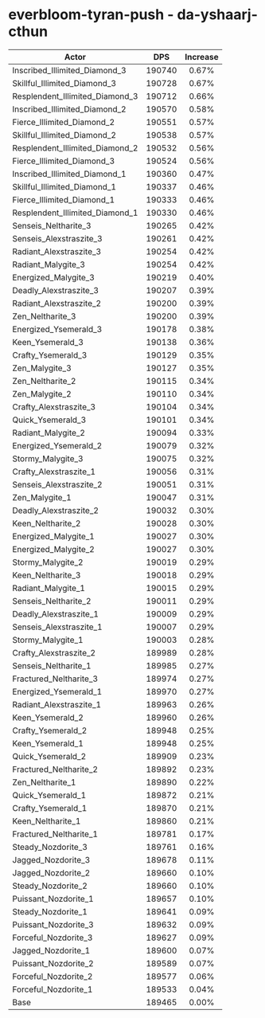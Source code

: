 # everbloom-tyran-push - da-yshaarj-cthun
| Actor | DPS | Increase |
|---|:---:|:---:|
|Inscribed_Illimited_Diamond_3|190740|0.67%|
|Skillful_Illimited_Diamond_3|190728|0.67%|
|Resplendent_Illimited_Diamond_3|190712|0.66%|
|Inscribed_Illimited_Diamond_2|190570|0.58%|
|Fierce_Illimited_Diamond_2|190551|0.57%|
|Skillful_Illimited_Diamond_2|190538|0.57%|
|Resplendent_Illimited_Diamond_2|190532|0.56%|
|Fierce_Illimited_Diamond_3|190524|0.56%|
|Inscribed_Illimited_Diamond_1|190360|0.47%|
|Skillful_Illimited_Diamond_1|190337|0.46%|
|Fierce_Illimited_Diamond_1|190333|0.46%|
|Resplendent_Illimited_Diamond_1|190330|0.46%|
|Senseis_Neltharite_3|190265|0.42%|
|Senseis_Alexstraszite_3|190261|0.42%|
|Radiant_Alexstraszite_3|190254|0.42%|
|Radiant_Malygite_3|190254|0.42%|
|Energized_Malygite_3|190219|0.40%|
|Deadly_Alexstraszite_3|190207|0.39%|
|Radiant_Alexstraszite_2|190200|0.39%|
|Zen_Neltharite_3|190200|0.39%|
|Energized_Ysemerald_3|190178|0.38%|
|Keen_Ysemerald_3|190138|0.36%|
|Crafty_Ysemerald_3|190129|0.35%|
|Zen_Malygite_3|190127|0.35%|
|Zen_Neltharite_2|190115|0.34%|
|Zen_Malygite_2|190110|0.34%|
|Crafty_Alexstraszite_3|190104|0.34%|
|Quick_Ysemerald_3|190101|0.34%|
|Radiant_Malygite_2|190094|0.33%|
|Energized_Ysemerald_2|190079|0.32%|
|Stormy_Malygite_3|190075|0.32%|
|Crafty_Alexstraszite_1|190056|0.31%|
|Senseis_Alexstraszite_2|190051|0.31%|
|Zen_Malygite_1|190047|0.31%|
|Deadly_Alexstraszite_2|190032|0.30%|
|Keen_Neltharite_2|190028|0.30%|
|Energized_Malygite_1|190027|0.30%|
|Energized_Malygite_2|190027|0.30%|
|Stormy_Malygite_2|190019|0.29%|
|Keen_Neltharite_3|190018|0.29%|
|Radiant_Malygite_1|190015|0.29%|
|Senseis_Neltharite_2|190011|0.29%|
|Deadly_Alexstraszite_1|190009|0.29%|
|Senseis_Alexstraszite_1|190007|0.29%|
|Stormy_Malygite_1|190003|0.28%|
|Crafty_Alexstraszite_2|189989|0.28%|
|Senseis_Neltharite_1|189985|0.27%|
|Fractured_Neltharite_3|189974|0.27%|
|Energized_Ysemerald_1|189970|0.27%|
|Radiant_Alexstraszite_1|189963|0.26%|
|Keen_Ysemerald_2|189960|0.26%|
|Crafty_Ysemerald_2|189948|0.25%|
|Keen_Ysemerald_1|189948|0.25%|
|Quick_Ysemerald_2|189909|0.23%|
|Fractured_Neltharite_2|189892|0.23%|
|Zen_Neltharite_1|189890|0.22%|
|Quick_Ysemerald_1|189872|0.21%|
|Crafty_Ysemerald_1|189870|0.21%|
|Keen_Neltharite_1|189860|0.21%|
|Fractured_Neltharite_1|189781|0.17%|
|Steady_Nozdorite_3|189761|0.16%|
|Jagged_Nozdorite_3|189678|0.11%|
|Jagged_Nozdorite_2|189660|0.10%|
|Steady_Nozdorite_2|189660|0.10%|
|Puissant_Nozdorite_1|189657|0.10%|
|Steady_Nozdorite_1|189641|0.09%|
|Puissant_Nozdorite_3|189632|0.09%|
|Forceful_Nozdorite_3|189627|0.09%|
|Jagged_Nozdorite_1|189600|0.07%|
|Puissant_Nozdorite_2|189589|0.07%|
|Forceful_Nozdorite_2|189577|0.06%|
|Forceful_Nozdorite_1|189533|0.04%|
|Base|189465|0.00%|
